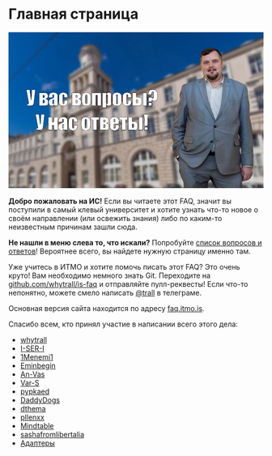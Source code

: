 # Главная страница

![Уважаемые коллеги, добрый день!](cover.jpg)

**Добро пожаловать на ИС!** Если вы читаете этот FAQ, значит вы поступили в самый клевый университет и хотите узнать что-то новое о своём направлении (или освежить знания) либо по каким-то неизвестным причинам зашли сюда.

**Не нашли в меню слева то, что искали?** Попробуйте [список вопросов и ответов](qa.md)! Вероятнее всего, вы найдете нужную страницу именно там.

Уже учитесь в ИТМО и хотите помочь писать этот FAQ? Это очень круто! Вам необходимо немного знать Git. Переходите на [github.com/whytrall/is-faq](https://github.com/whytrall/is-faq) и отправляйте пулл-реквесты! Если что-то непонятно, можете смело написать [@trall](https://t.me/trall) в телеграме.

Основная версия сайта находится по адресу [faq.itmo.is](https://faq.itmo.is).

Спасибо всем, кто принял участие в написании всего этого дела:
- [whytrall](https://github.com/whytrall)
- [I-SER-I](https://github.com/I-SER-I)
- [1Menemi1](https://github.com/1Menemi1)
- [Eminbegin](https://github.com/Eminbegin)
- [An-Vas](https://github.com/An-Vas)
- [Var-S](https://github.com/Var-S)
- [pypkaed](https://github.com/pypkaed)
- [DaddyDogs](https://github.com/DaddyDogs)
- [dthema](https://github.com/dthema)
- [pllenxx](https://github.com/pllenxx)
- [Mindtable](https://github.com/Mindtable)
- [sashafromlibertalia](https://github.com/sashafromlibertalia)
- [Адаптеры](https://vk.com/adapteritmo)
